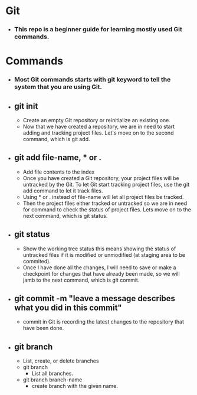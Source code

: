 # Git
- ### This repo is a beginner guide for learning mostly used Git commands.

# Commands
- ### Most Git commands starts with git keyword to tell the system that you are using Git.

- ## git init
  - Create an empty Git repository or reinitialize an existing one.
  - Now that we have created a repository, we are in need to start adding and tracking project files. Let's move on to the second command, which is git add.

- ## git add file-name, * or .
  - Add file contents to the index
  - Once you have created a Git repository, your project files will be untracked by the Git. To let Git start tracking project files, use the git add command to let it track files.
  - Using * or . instead of file-name will let all project files be tracked.
  - Then the project files either tracked or untracked so we are in need for command to check the status of project files. Lets move on to the next command, which is git status.

- ## git status
  - Show the working tree status this means showing the status of untracked files if it is modified or unmodified (at staging area to be commited).
  - Once I have done all the changes, I will need to save or make a checkpoint for changes that have already been made, so we will jamb to the next command, which is git commit.

- ## git commit -m "leave a message describes what you did in this commit"
  - commit in Git is recording the latest changes to the repository that have been done.

- ## git branch
  - List, create, or delete branches
  - git branch
    - List all branches.
  - git branch branch-name
    - create branch with the given name.
